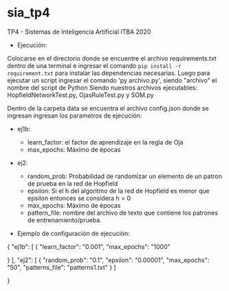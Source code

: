 # sia_tp4
TP4 - Sistemas de Inteligencia Artificial ITBA 2020
- Ejecución:

Colocarse en el directorio donde se encuentre el archivo requirements.txt dentro de una terminal e ingresar el comando 
```pip install -r requirement.txt```
para instalar las dependencias necesarias. Luego para ejecutar un script ingresar el comando 'py archivo.py', siendo "archivo" el nombre del script de Python Siendo nuestros archivos ejecutables: HopfieldNetworkTest.py, OjasRuleTest.py y SOM.py

Dentro de la carpeta data se encuentra el archívo config.json donde se ingresan ingresan los parametros de ejecución:
- ej1b: 
  - learn_factor: el factor de aprendizaje en la regla de Oja
  - max_epochs: Máximo de épocas

- ej2:
  - random_prob: Probabilidad de randomizar un elemento de un patron de prueba en la red de Hopfield
  - epsilon: Si el h del algoritmo de la red de Hopfield es menor que epsilon entonces se considera h = 0
  - max_epochs: Máximo de épocas
  - pattern_file: nombre del archivo de texto que contiene los patrones de entrenamiento/prueba.
  
- Ejemplo de configuración de ejecución:

{
  "ej1b": [
    {
      "learn_factor": "0.001",
      "max_epochs": "1000"

   }
  ],
  "ej2": [
    {
      "random_prob": "0.1",
      "epsilon": "0.00001",
      "max_epochs": "50",
      "patterns_file": "patterns1.txt"
    }
  ]

}
